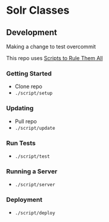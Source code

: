 # Solr Classes

## Development

Making a change to test overcommit

This repo uses [Scripts to Rule Them All](http://githubengineering.com/scripts-to-rule-them-all/)

### Getting Started
- Clone repo
- `./script/setup`

### Updating
- Pull repo
- `./script/update`

### Run Tests
- `./script/test`

### Running a Server
- `./script/server`

### Deployment
- `./script/deploy`
